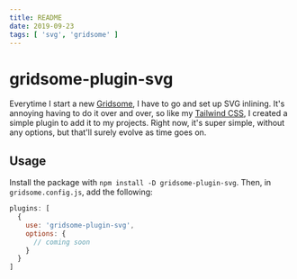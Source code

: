```yaml
---
title: README
date: 2019-09-23
tags: [ 'svg', 'gridsome' ]
---
```


# gridsome-plugin-svg

Everytime I start a new [Gridsome](https://gridsome.org), I have to go and set up SVG inlining. It's annoying having to do it over and over, so like my [Tailwind CSS](https://github.com/brandonpittman/gridsome-plugin-tailwindcss), I created a simple plugin to add it to my projects. Right now, it's super simple, without any options, but that'll surely evolve as time goes on.

## Usage

Install the package with `npm install -D gridsome-plugin-svg`. Then, in `gridsome.config.js`, add the following:

```javascript
plugins: [
  {
    use: 'gridsome-plugin-svg',
    options: {
      // coming soon
    }
  }
]
```
